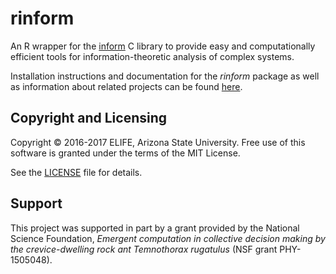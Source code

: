 # rinform #
An R wrapper for the [inform](https://github.com/ELIFE-ASU/Inform) C library to
provide easy and computationally efficient tools for information-theoretic
analysis of complex systems.

Installation instructions and documentation for the _rinform_ package as well as
information about related projects can be found
[here](https://elife-asu.github.io/rinform/).

## Copyright and Licensing ##
Copyright © 2016-2017 ELIFE, Arizona State University. Free use of this
software is granted under the terms of the MIT License.

See the [LICENSE](https://github.com/elife-asu/rinform/blob/master/LICENSE)
file for details.

## Support ##

This project was supported in part by a grant provided by the National Science
Foundation, _Emergent computation in collective decision making by the
crevice-dwelling rock ant Temnothorax rugatulus_ (NSF grant PHY-1505048).


